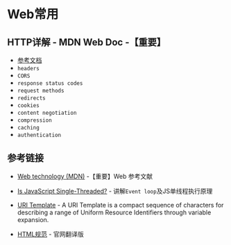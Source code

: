 # Web常用

## HTTP详解 - MDN Web Doc -【重要】

* [参考文档](https://developer.mozilla.org/zh-CN/docs/Web/HTTP)
* `headers`
* `CORS`
* `response status codes`
* `request methods`
* `redirects`
* `cookies`
* `content negotiation`
* `compression`
* `caching`
* `authentication`

## 参考链接

* [Web technology (MDN)](https://developer.mozilla.org/en-US/docs/Web) -【重要】Web 参考文献

* [Is JavaScript Single-Threaded?](https://www.red-gate.com/simple-talk/dotnet/asp-net/javascript-single-threaded/) - 讲解`Event loop`及JS单线程执行原理

* [URI Template](https://tools.ietf.org/html/rfc6570) - A URI Template is a compact sequence of characters for describing
a range of Uniform Resource Identifiers through variable expansion.

* [HTML规范](https://whatwg-cn.github.io/html/) - 官网翻译版
